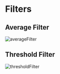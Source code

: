 # Filters
## Average Filter
![averageFilter](https://gitlab.com/solidus/hefei/uploads/cd1f5a4ba94e1d44cba5abba230cea58/averageFilter.png)
## Threshold Filter
![thresholdFilter](https://gitlab.com/solidus/hefei/uploads/42998a4b0c9f41595cbdca2563ebe576/thresholdFilter.png)
